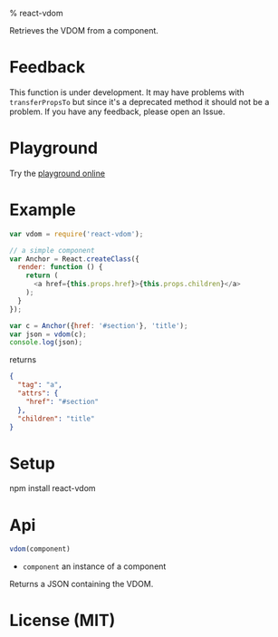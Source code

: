 % react-vdom

Retrieves the VDOM from a component.

# Feedback

This function is under development. It may have problems with `transferPropsTo` but since it's a deprecated method 
it should not be a problem. If you have any feedback, please open an Issue.

# Playground

Try the [playground online](https://gcanti.github.io/resources/react-vdom/playground/playground.html)

# Example

```js
var vdom = require('react-vdom');

// a simple component
var Anchor = React.createClass({
  render: function () {
    return (
      <a href={this.props.href}>{this.props.children}</a>
    );
  }
});

var c = Anchor({href: '#section'}, 'title');
var json = vdom(c);
console.log(json);
```

returns 

```json
{
  "tag": "a",
  "attrs": {
    "href": "#section"
  },
  "children": "title"
}
```

# Setup

  npm install react-vdom

# Api

```js
vdom(component)
```

- `component` an instance of a component

Returns a JSON containing the VDOM.

# License (MIT)